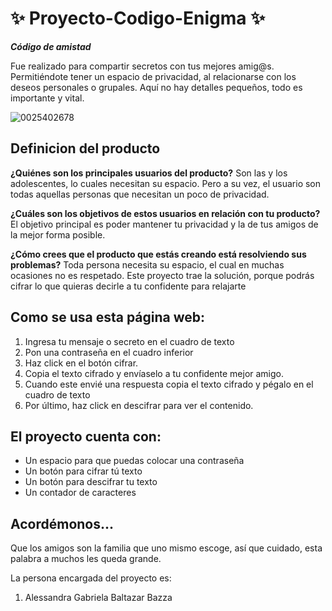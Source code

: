 # ✨ Proyecto-Codigo-Enigma ✨

**_Código de amistad_**

Fue realizado para compartir secretos con tus mejores amig@s. Permitiéndote tener un espacio de privacidad, al relacionarse con los deseos personales o grupales. Aquí no hay detalles pequeños, todo es importante y vital.

![0025402678](https://user-images.githubusercontent.com/93567262/143488341-8673f78a-ac60-41e8-85b5-10b4d3436f23.png)

## Definicion del producto

**¿Quiénes son los principales usuarios del producto?** Son las y los adolescentes, lo cuales necesitan su espacio. Pero a su vez, el usuario son todas aquellas personas que necesitan un poco de privacidad.

**¿Cuáles son los objetivos de estos usuarios en relación con tu producto?** El objetivo principal es poder mantener tu privacidad y la de tus amigos de la mejor forma posible.

**¿Cómo crees que el producto que estás creando está resolviendo sus problemas?** Toda persona necesita su espacio, el cual en muchas ocasiones no es respetado. Este proyecto trae la solución, porque podrás cifrar lo que quieras decirle a tu confidente para relajarte

## Como se usa esta página web:

1.	Ingresa tu mensaje o secreto en el cuadro de texto
2.	Pon una contraseña en el cuadro inferior
3.	Haz click en el botón cifrar.
4.	Copia el texto cifrado y envíaselo a tu confidente mejor amigo.
5.	Cuando este envié una respuesta copia el texto cifrado y pégalo en el cuadro de texto
6.	Por último, haz click en descifrar para ver el contenido. 

## El proyecto cuenta con:
- Un espacio para que puedas colocar una contraseña
- Un botón para cifrar tú texto
- Un botón para descifrar tu texto
- Un contador de caracteres

## Acordémonos...
Que los amigos son la familia que uno mismo escoge, así que cuidado, esta palabra a muchos les queda grande.

La persona encargada del proyecto es:
1. Alessandra Gabriela Baltazar Bazza
